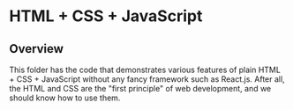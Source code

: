 # HTML + CSS + JavaScript

## Overview

This folder has the code that demonstrates various features of plain HTML + CSS + JavaScript without any fancy framework such as React.js. After all, the HTML and CSS are the "first principle" of web development, and we should know how to use them.
